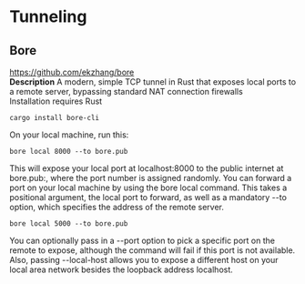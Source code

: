 # Tunneling

## Bore 
https://github.com/ekzhang/bore \
**Description** A modern, simple TCP tunnel in Rust that exposes local ports to a remote server, bypassing standard NAT connection firewalls \
Installation requires Rust
```
cargo install bore-cli
```
On your local machine, run this:
```
bore local 8000 --to bore.pub
```
This will expose your local port at localhost:8000 to the public internet at bore.pub:<PORT>, where the port number is assigned randomly. You can forward a port on your local machine by using the bore local command. This takes a positional argument, the local port to forward, as well as a mandatory --to option, which specifies the address of the remote server.
```
bore local 5000 --to bore.pub
```
You can optionally pass in a --port option to pick a specific port on the remote to expose, although the command will fail if this port is not available. Also, passing --local-host allows you to expose a different host on your local area network besides the loopback address localhost. 
